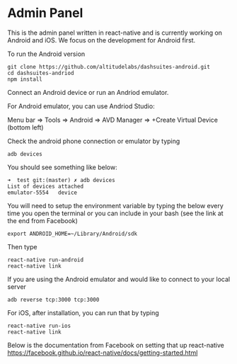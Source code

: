 # Admin Panel

This is the admin panel written in react-native and is currently working on Android and iOS. We focus on the development for Android first. 

To run the Android version
```
git clone https://github.com/altitudelabs/dashsuites-android.git
cd dashsuites-andriod
npm install 
```
Connect an Android device or run an Andriod emulator. 

For Android emulator, you can use Andriod Studio:  

Menu bar => Tools => Android => AVD Manager => +Create Virtual Device (bottom left)

Check the android phone connection or emulator by typing 
```
adb devices
```
You should see something like below: 
```
➜  test git:(master) ✗ adb devices
List of devices attached
emulator-5554	device
```
You will need to setup the environment variable by typing the below every time you open the terminal or you can include in your bash (see the link at the end from Facebook)
```
export ANDROID_HOME=~/Library/Android/sdk
```

Then type 
```
react-native run-android
react-native link 
```

If you are using the Android emulator and would like to connect to your local server 
```
adb reverse tcp:3000 tcp:3000
```

For iOS, after installation, you can run that by typing
```
react-native run-ios
react-native link 
```

Below is the documentation from Facebook on setting that up react-native
https://facebook.github.io/react-native/docs/getting-started.html


